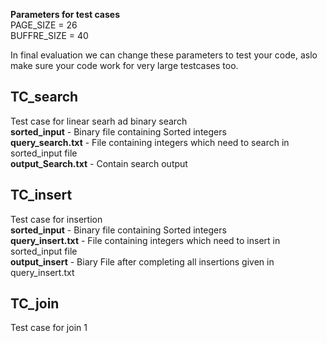 **Parameters for test cases**  
PAGE_SIZE = 26   
BUFFRE_SIZE = 40   

In final evaluation we can change these parameters to test your code, aslo make sure your code work for very large testcases too.  
 
 ## TC_search    
Test case for linear searh ad binary search       
**sorted_input** - Binary file containing Sorted integers   
**query_search.txt** - File containing integers which need to search in sorted_input file   
**output_Search.txt** - Contain search output  

 
 ## TC_insert  
 Test case for insertion   
 **sorted_input** - Binary file containing Sorted integers  
 **query_insert.txt** - File containing integers which need to insert in sorted_input file        
 **output_insert** - Biary File after completing all insertions given in query_insert.txt   
 
 
## TC_join 
Test case for join 1  

